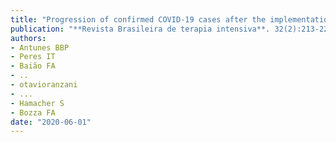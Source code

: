 ```yaml
---
title: "Progression of confirmed COVID-19 cases after the implementation of control measures"
publication: "**Revista Brasileira de terapia intensiva**. 32(2):213-223. <a href='https://doi.org/10.5935/0103-507x.20200028' target='_blank' rel='noopener noreferrer'>10.5935/0103-507x.20200028</a>"
authors:
- Antunes BBP
- Peres IT
- Baião FA
- ..
- otavioranzani
- ...
- Hamacher S
- Bozza FA
date: "2020-06-01"
---
```

